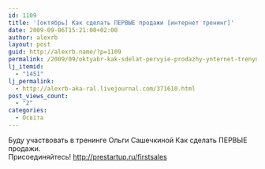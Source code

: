 ```yaml
---
id: 1109
title: '[октябрь] Как сделать ПЕРВЫЕ продажи [интернет тренинг]'
date: 2009-09-06T15:21:00+02:00
author: alexrb
layout: post
guid: http://alexrb.name/?p=1109
permalink: /2009/09/oktyabr-kak-sdelat-pervyie-prodazhy-ynternet-trenynh/
lj_itemid:
  - "1451"
lj_permalink:
  - http://alexrb-aka-ral.livejournal.com/371610.html
post_views_count:
  - "2"
categories:
  - Освіта
---
```

Буду участвовать в тренинге Ольги Сашечкиной Как сделать ПЕРВЫЕ продажи.  
Присоединяйтесь! http://prestartup.ru/firstsales
